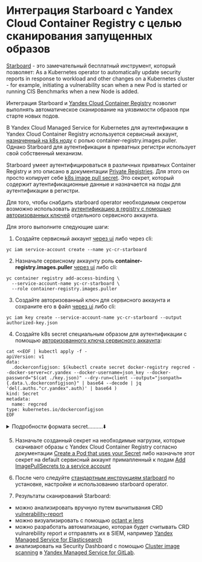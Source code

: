 # Интеграция Starboard с Yandex Cloud Container Registry с целью сканирования запущенных образов

[Starboard](https://aquasecurity.github.io/starboard/v0.14.0/) - это замечательный бесплатный инструмент, который позволяет: As a Kubernetes operator to automatically update security reports in response to workload and other changes on a Kubernetes cluster - for example, initiating a vulnerability scan when a new Pod is started or running CIS Benchmarks when a new Node is added.

Интеграция Starboard и [Yandex Cloud Container Registry](https://cloud.yandex.ru/docs/container-registry/) позволит выполнять автоматическое сканирование на уязвимости образов при старте новых подов.

В Yandex Cloud Managed Service for Kubernetes для аутентификации в Yandex Cloud Container Registry используется сервисный аккаунт, [назначенный на k8s ноду](https://cloud.yandex.ru/docs/managed-kubernetes/security/#sa-annotation) с ролью container-registry.images.puller. Однако Starboard для аутентификации в приватных регистри использует свой собственный механизм. 

Starboard умеет аутентифицироваться в различных приватных Container Registry и это описано в документации [Private Registries](https://aquasecurity.github.io/starboard/v0.14.0/integrations/private-registries/). Для этого он просто копирует себе [k8s image pull secret](https://kubernetes.io/docs/tasks/configure-pod-container/pull-image-private-registry/). Это секрет, который содержит аутентификационные данные и назначается на поды для аутентификации в регистри. 

Для того, чтобы снабдить starboard operator необходимым секретом возможно использовать [аутентификацию в registry с помощью авторизованных ключей](https://cloud.yandex.ru/docs/container-registry/operations/authentication#sa-json) отдельного сервисного аккаунта. 

Для этого выполните следующие шаги:

1. Создайте сервисный аккаунт [через ui](https://cloud.yandex.ru/docs/iam/operations/sa/create) либо через cli:
```
yc iam service-account create --name yc-cr-starboard
```

2. Назначьте сервисному аккаунту роль **container-registry.images.puller** [через ui](https://cloud.yandex.ru/docs/iam/operations/sa/assign-role-for-sa) либо cli:
```
yc container registry add-access-binding \
  --service-account-name yc-cr-starboard \
  --role container-registry.images.puller
```

3. Создайте авторизованный ключ для сервисного аккаунта и сохраните его в файл [через ui](https://cloud.yandex.ru/docs/iam/operations/authorized-key/create) либо cli:
```
yc iam key create --service-account-name yc-cr-starboard --output authorized-key.json
```

4. Создайте k8s secret специальным образом для аутентификации с помощью [авторизованного ключа сервисного аккаунта](https://cloud.yandex.ru/docs/container-registry/operations/authentication#sa-json):
```
cat <<EOF | kubectl apply -f -
apiVersion: v1
data:
  .dockerconfigjson: $(kubectl create secret docker-registry regcred --docker-server=cr.yandex --docker-username=json_key --docker-password="$(cat ./key.json)" --dry-run=client --output="jsonpath={.data.\.dockerconfigjson}" | base64 --decode | jq 'del(.auths."cr.yandex".auth)' | base64 )
kind: Secret
metadata:
  name: regcred
type: kubernetes.io/dockerconfigjson
EOF
```

<details>
<summary>Подробности формата secret..........⬇️</summary>
По умолчанию, если создавать docker secret согласно документации [Create a Secret by providing credentials on the command line](https://kubernetes.io/docs/tasks/configure-pod-container/pull-image-private-registry/#create-a-secret-by-providing-credentials-on-the-command-line), например командой:
```
kubectl create secret docker-registry regcred --docker-server=cr.yandex --docker-username=json_key --docker-password="$(cat ./key.json)" --dry-run=client -o yaml
```
у вас на выходе образуется секрет со следующим форматом:
```
apiVersion: v1
data:
  .dockerconfigjson: {"auths":{"cr.yandex":{"username":"json_key","password":"something__","auth":"anNvbl9rZXk6ewogICAiaWQiOi..."}}}
kind: Secret
metadata:
  creationTimestamp: null
  name: regcred
type: kubernetes.io/dockerconfigjson
```

а для успешной аутентификации в starboard необходим другой формат *без второго поля auth*. Поэтому мы его отрезаем командой выше
</details>

5. Назначьте созданный секрет на необходимые нагрузки, которые скачивают образы с Yandex Cloud Container Registry
согласно документации [Create a Pod that uses your Secret](https://kubernetes.io/docs/tasks/configure-pod-container/pull-image-private-registry/#create-a-pod-that-uses-your-secret) либо назначьте этот секрет на default сервисный аккаунт примапленный к подам [Add ImagePullSecrets to a service account](https://kubernetes.io/docs/tasks/configure-pod-container/configure-service-account/#add-imagepullsecrets-to-a-service-account)

6. После чего следуйте [стандартным инструкциям starboard](https://aquasecurity.github.io/starboard/v0.14.0/operator/getting-started/) по установке, настройке и использованию starboard operator. 

7. Результаты сканирований Starboard:
- можно анализировать вручную путем вычитывания CRD [vulnerability-report](https://aquasecurity.github.io/starboard/v0.14.0/crds/vulnerability-report/)
- можно визуализировать с помощью [octant и lens](https://aquasecurity.github.io/starboard/v0.14.0/integrations/octant/)
- можно разработать автоматизацию, которая будет считывать CRD vulnarebility report и отправлять их в SIEM, например [Yandex Managed Service for Elasticsearch](https://cloud.yandex.ru/services/managed-elasticsearch)
- анализировать на Security Dashboard с помощью [Cluster image scanning]((https://docs.gitlab.com/ee/user/application_security/cluster_image_scanning/)) в [Yandex Managed Service for GitLab](https://cloud.yandex.ru/services/managed-gitlab). 
